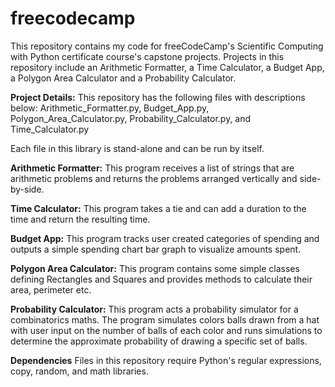 # freecodecamp
This repository contains my code for freeCodeCamp's Scientific Computing with Python certificate course's capstone projects.
Projects in this repository include an Arithmetic Formatter, a Time Calculator, a Budget App, a Polygon Area Calculator and a Probability Calculator.

**Project Details:**
This repository has the following files with descriptions below: Arithmetic_Formatter.py, Budget_App.py, Polygon_Area_Calculator.py, Probability_Calculator.py, and Time_Calculator.py

Each file in this library is stand-alone and can be run by itself. 

<b>Arithmetic Formatter:</b> This program receives a list of strings that are arithmetic problems and returns the problems arranged vertically and side-by-side.

<b>Time Calculator:</b> This program takes a tie and can add a duration to the time and return the resulting time.

<b>Budget App:</b> This program tracks user created categories of spending and outputs a simple spending chart bar graph to visualize amounts spent.

<b>Polygon Area Calculator:</b> This program contains some simple classes defining Rectangles and Squares and provides methods to calculate their area, perimeter etc. 

<b>Probability Calculator:</b> This program acts a probability simulator for a combinatorics maths. The program simulates colors balls drawn from a hat with user input on the number of balls of each color and runs simulations to determine the approximate probability of drawing a specific set of balls.

**Dependencies**
Files in this repository require Python's regular expressions, copy, random, and math libraries. 